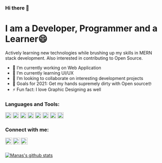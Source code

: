 ### Hi there 👋

# I am a Developer, Programmer and a Learner😄

Actively learning new technologies while brushing up my skills in MERN stack development. Also interested in contributing to Open Source.

- 🔭 I’m currently working on Web Application
- 🌱 I’m currently learning UI/UX
- 👯 I’m looking to collaborate on interesting development projects
- 💬 Goals for 2021: Get my hands supremely dirty with Open source🤓
- ⚡ Fun fact: I love Graphic Designing as well

### Languages and Tools:
<img height="20" width="20" src="https://simpleicons.org/icons/html5.svg" />    <img height="20" width="20" src="https://simpleicons.org/icons/css3.svg" />    <img height="20" width="20" src="https://simpleicons.org/icons/javascript.svg" />    <img height="20" width="20" src="https://simpleicons.org/icons/mongodb.svg" />    <img height="20" width="20" src="https://simpleicons.org/icons/react.svg" />    <img height="20" width="20" src="https://simpleicons.org/icons/node-dot-js.svg" />    <img height="20" width="20" src="https://simpleicons.org/icons/visualstudiocode.svg" />    <img height="20" width="20" src="https://simpleicons.org/icons/mysql.svg" />

### Connect with me:
[<img align="left" alt=" | LinkedIn" width="22px" src="https://cdn.jsdelivr.net/npm/simple-icons@v3/icons/linkedin.svg" />][linkedin]
[<img align="left" alt=" | Twitter" width="22px" src="https://cdn.jsdelivr.net/npm/simple-icons@v3/icons/twitter.svg" />][twitter]
[<img align="left" alt=" | Instagram" width="22px" src="https://cdn.jsdelivr.net/npm/simple-icons@v3/icons/instagram.svg" />][instagram]


[twitter]: https://twitter.com/DEEPMANAS02
[instagram]: https://www.instagram.com/manas_deep/
[linkedin]: https://www.linkedin.com/in/manasdeep-singh-40481b1aa/

<br />
<br />

[![Manas's github stats](https://github-readme-stats.vercel.app/api?username=Manas502&show_icons=true&theme=radical)](https://github.com/Manas502/github-readme-stats)
